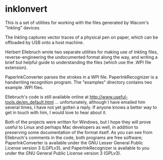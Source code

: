 inklonvert
==========

This is a set of utilities for working with the files generated by Wacom's "Inkling" devices.

The Inkling captures vector traces of a physical pen on paper, which can be offloaded by USB onto a host machine.

Herbert Ellebruch wrote two separate utilities for making use of Inkling files, reverse-engineering the undocumented format along the way, and writing a brief but helpful guide to understanding the files (which use the .WPI file extension).

PaperInkConverter parses the strokes in a WPI file. PaperInkRecognizer is a handwriting recognition program.  The "examples" directory contains two example .WPI files.

Ellebruch's code is still available online at http://www.useful-tools.de/en_default.html ... unfortunately, although I have emailed him several times, I have not yet gotten a reply.  If anyone knows a better way to get in touch with him, I would love to hear about it.

Both of the projects were written for Windows, but I hope they will prove useful to Linux and perhaps Mac developers as well, in addition to preserving some documentation of the format itself.  As you can see from Ellebruch's comments in the code, both programs are free software; PaperInkConverter is available under the GNU Lesser General Public License version 3 (LGPLv3), and PaperInkRecognizer is available to you under the GNU General Public License version 3 (GPLv3).
